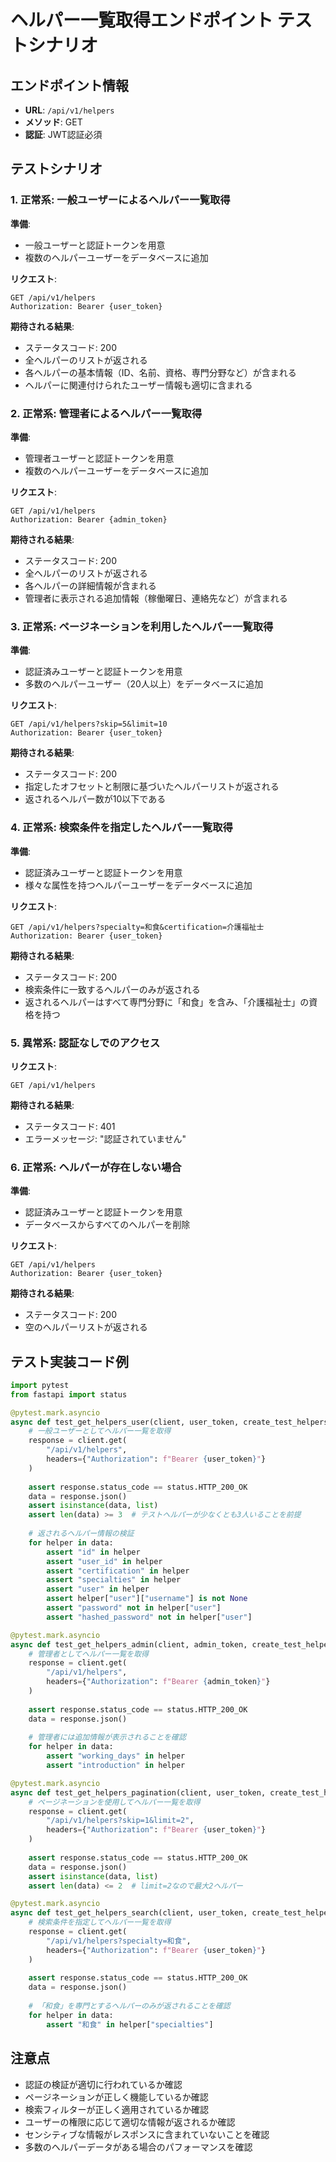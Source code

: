 # ヘルパー一覧取得エンドポイント テストシナリオ

## エンドポイント情報
- **URL**: `/api/v1/helpers`
- **メソッド**: GET
- **認証**: JWT認証必須

## テストシナリオ

### 1. 正常系: 一般ユーザーによるヘルパー一覧取得
**準備**:
- 一般ユーザーと認証トークンを用意
- 複数のヘルパーユーザーをデータベースに追加

**リクエスト**:
```
GET /api/v1/helpers
Authorization: Bearer {user_token}
```

**期待される結果**:
- ステータスコード: 200
- 全ヘルパーのリストが返される
- 各ヘルパーの基本情報（ID、名前、資格、専門分野など）が含まれる
- ヘルパーに関連付けられたユーザー情報も適切に含まれる

### 2. 正常系: 管理者によるヘルパー一覧取得
**準備**:
- 管理者ユーザーと認証トークンを用意
- 複数のヘルパーユーザーをデータベースに追加

**リクエスト**:
```
GET /api/v1/helpers
Authorization: Bearer {admin_token}
```

**期待される結果**:
- ステータスコード: 200
- 全ヘルパーのリストが返される
- 各ヘルパーの詳細情報が含まれる
- 管理者に表示される追加情報（稼働曜日、連絡先など）が含まれる

### 3. 正常系: ページネーションを利用したヘルパー一覧取得
**準備**:
- 認証済みユーザーと認証トークンを用意
- 多数のヘルパーユーザー（20人以上）をデータベースに追加

**リクエスト**:
```
GET /api/v1/helpers?skip=5&limit=10
Authorization: Bearer {user_token}
```

**期待される結果**:
- ステータスコード: 200
- 指定したオフセットと制限に基づいたヘルパーリストが返される
- 返されるヘルパー数が10以下である

### 4. 正常系: 検索条件を指定したヘルパー一覧取得
**準備**:
- 認証済みユーザーと認証トークンを用意
- 様々な属性を持つヘルパーユーザーをデータベースに追加

**リクエスト**:
```
GET /api/v1/helpers?specialty=和食&certification=介護福祉士
Authorization: Bearer {user_token}
```

**期待される結果**:
- ステータスコード: 200
- 検索条件に一致するヘルパーのみが返される
- 返されるヘルパーはすべて専門分野に「和食」を含み、「介護福祉士」の資格を持つ

### 5. 異常系: 認証なしでのアクセス
**リクエスト**:
```
GET /api/v1/helpers
```

**期待される結果**:
- ステータスコード: 401
- エラーメッセージ: "認証されていません"

### 6. 正常系: ヘルパーが存在しない場合
**準備**:
- 認証済みユーザーと認証トークンを用意
- データベースからすべてのヘルパーを削除

**リクエスト**:
```
GET /api/v1/helpers
Authorization: Bearer {user_token}
```

**期待される結果**:
- ステータスコード: 200
- 空のヘルパーリストが返される

## テスト実装コード例

```python
import pytest
from fastapi import status

@pytest.mark.asyncio
async def test_get_helpers_user(client, user_token, create_test_helpers):
    # 一般ユーザーとしてヘルパー一覧を取得
    response = client.get(
        "/api/v1/helpers",
        headers={"Authorization": f"Bearer {user_token}"}
    )
    
    assert response.status_code == status.HTTP_200_OK
    data = response.json()
    assert isinstance(data, list)
    assert len(data) >= 3  # テストヘルパーが少なくとも3人いることを前提
    
    # 返されるヘルパー情報の検証
    for helper in data:
        assert "id" in helper
        assert "user_id" in helper
        assert "certification" in helper
        assert "specialties" in helper
        assert "user" in helper
        assert helper["user"]["username"] is not None
        assert "password" not in helper["user"]
        assert "hashed_password" not in helper["user"]

@pytest.mark.asyncio
async def test_get_helpers_admin(client, admin_token, create_test_helpers):
    # 管理者としてヘルパー一覧を取得
    response = client.get(
        "/api/v1/helpers",
        headers={"Authorization": f"Bearer {admin_token}"}
    )
    
    assert response.status_code == status.HTTP_200_OK
    data = response.json()
    
    # 管理者には追加情報が表示されることを確認
    for helper in data:
        assert "working_days" in helper
        assert "introduction" in helper

@pytest.mark.asyncio
async def test_get_helpers_pagination(client, user_token, create_test_helpers):
    # ページネーションを使用してヘルパー一覧を取得
    response = client.get(
        "/api/v1/helpers?skip=1&limit=2",
        headers={"Authorization": f"Bearer {user_token}"}
    )
    
    assert response.status_code == status.HTTP_200_OK
    data = response.json()
    assert isinstance(data, list)
    assert len(data) <= 2  # limit=2なので最大2ヘルパー

@pytest.mark.asyncio
async def test_get_helpers_search(client, user_token, create_test_helpers):
    # 検索条件を指定してヘルパー一覧を取得
    response = client.get(
        "/api/v1/helpers?specialty=和食",
        headers={"Authorization": f"Bearer {user_token}"}
    )
    
    assert response.status_code == status.HTTP_200_OK
    data = response.json()
    
    # 「和食」を専門とするヘルパーのみが返されることを確認
    for helper in data:
        assert "和食" in helper["specialties"]
```

## 注意点
- 認証の検証が適切に行われているか確認
- ページネーションが正しく機能しているか確認
- 検索フィルターが正しく適用されているか確認
- ユーザーの権限に応じて適切な情報が返されるか確認
- センシティブな情報がレスポンスに含まれていないことを確認
- 多数のヘルパーデータがある場合のパフォーマンスを確認
